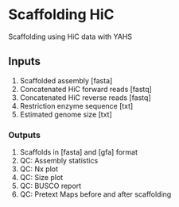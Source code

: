 # Scaffolding HiC

Scaffolding using HiC data with YAHS

## Inputs

1. Scaffolded assembly [fasta]
2. Concatenated HiC forward reads [fastq]
3. Concatenated HiC reverse reads [fastq]
4. Restriction enzyme sequence [txt]
5. Estimated genome size [txt]

### Outputs

1. Scaffolds in [fasta] and [gfa] format
2. QC: Assembly statistics
3. QC: Nx plot
4. QC: Size plot
5. QC: BUSCO report
6. QC: Pretext Maps before and after scaffolding